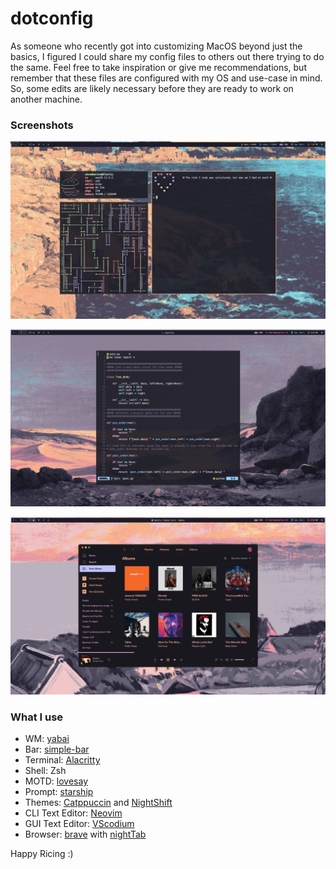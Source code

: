 # dotconfig

As someone who recently got into customizing MacOS beyond just the basics, I figured I could share my config files to others out there trying to do the same. Feel free to take inspiration or give me recommendations, but remember that these files are configured with my OS and use-case in mind. So, some edits are likely necessary before they are ready to work on another machine. 

### Screenshots

![pfetch](assets/spaceOne.png)

![vim](assets/spaceTwo.png)

![spotify](assets/spaceThree.png)

### What I use

- WM: [yabai](https://github.com/koekeishiya/yabai)
- Bar: [simple-bar](https://www.simple-bar.com/en/)
- Terminal: [Alacritty](https://github.com/alacritty/alacritty)
- Shell: Zsh
- MOTD: [lovesay](https://github.com/ZenithDS/lovesay)
- Prompt: [starship](https://starship.rs/)
- Themes: [Catppuccin](https://github.com/catppuccin) and [NightShift](https://github.com/Jean-Tinland/vscode-theme-night-shift)
- CLI Text Editor: [Neovim](https://github.com/neovim/neovim)
- GUI Text Editor: [VScodium](https://vscodium.com/)
- Browser: [brave](https://brave.com/) with [nightTab](https://chrome.google.com/webstore/detail/nighttab/hdpcadigjkbcpnlcpbcohpafiaefanki?hl=en-GB)

Happy Ricing :)
